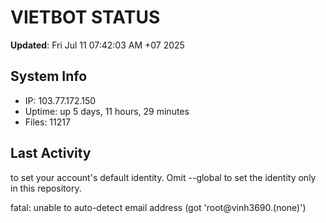 # VIETBOT STATUS
**Updated**: Fri Jul 11 07:42:03 AM +07 2025

## System Info
- IP: 103.77.172.150
- Uptime: up 5 days, 11 hours, 29 minutes
- Files: 11217

## Last Activity

to set your account's default identity.
Omit --global to set the identity only in this repository.

fatal: unable to auto-detect email address (got 'root@vinh3690.(none)')
